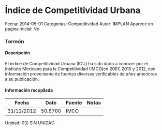Índice de Competitividad Urbana
=====

Fecha: 2014-05-01
Categorías: Competitividad
Autor: IMPLAN
Aparece en pagina inicial: No

### Torreón

#### Descripción

El índice de Competitividad Urbana (ICU) ha sido dado a conocer por el Instituto Mexicano para la Competitividad (IMCO)en 2007, 2010 y 2012, con información proveniente de fuentes diversas verificables de años anteriores a su publicación.

#### Información recopilada

<table class="table table-hover table-bordered matriz">
  <thead>
    <tr><th>Fecha</th><th>Dato</th><th>Fuente</th><th>Notas</th></tr>
  </thead>
  <tbody>
    <tr><td class="centrado">31/12/2012</td><td class="derecha">50.6700</td><td>IMCO</td><td></td></tr>
  </tbody>
</table>

Unidad: 00) SIN UNIDAD.

